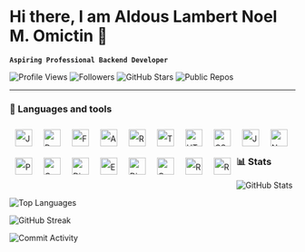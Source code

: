 # Hi there, I am Aldous Lambert Noel M. Omictin 👋

**`Aspiring Professional Backend Developer`**

![Profile Views](https://shields.io/badge/dynamic/json?url=https://api.github.com/users/AL-Dos&label=Profile%20Views&query=$.public_repos&color=green)
![Followers](https://img.shields.io/github/followers/AL-Dos?label=Followers&style=social)
![GitHub Stars](https://img.shields.io/github/stars/AL-Dos?style=social)
![Public Repos](https://img.shields.io/badge/dynamic/json?color=blue&label=Public%20Repos&query=public_repos&url=https://api.github.com/users/AL-Dos)

---

### 🧰 Languages and tools


<div style="line-height: 30px;">
    <img align="left" alt="Java" width="30px" style="margin:10px; display: inline-block;" src="https://cdn.jsdelivr.net/gh/devicons/devicon/icons/java/java-original.svg"/>
    <img align="left" alt="Dart" width="30px" style="margin:10px; display: inline-block;" src="https://cdn.jsdelivr.net/gh/devicons/devicon@latest/icons/dart/dart-original.svg" />
    <img align="left" alt="Flutter" width="30px" style="margin:10px; display: inline-block;" src="https://cdn.jsdelivr.net/gh/devicons/devicon@latest/icons/flutter/flutter-original.svg" />
    <img align="left" alt="AndroidStudio" width="30px" style="margin:10px; display: inline-block;" src="https://cdn.jsdelivr.net/gh/devicons/devicon@latest/icons/androidstudio/androidstudio-original.svg" />
    <img align="left" alt="React" width="30px" style="margin:10px; display: inline-block;" src="https://cdn.jsdelivr.net/gh/devicons/devicon@latest/icons/react/react-original.svg" />
    <img align="left" alt="TailwindCss" width="30px" style="margin:10px; display: inline-block;" src="https://cdn.jsdelivr.net/gh/devicons/devicon@latest/icons/tailwindcss/tailwindcss-original.svg" />
    <img align="left" alt="HTML" width="30px" style="margin:10px; display: inline-block;" src="https://cdn.jsdelivr.net/gh/devicons/devicon/icons/html5/html5-plain.svg" />
    <img align="left" alt="CSS" width="30px" style="margin:10px; display: inline-block;" src="https://cdn.jsdelivr.net/gh/devicons/devicon/icons/css3/css3-plain.svg" />
    <img align="left" alt="JavaScript" width="30px" style="margin:10px; display: inline-block;" src="https://cdn.jsdelivr.net/gh/devicons/devicon/icons/javascript/javascript-plain.svg" />
    <img align="left" alt="NodeJS" width="30px" style="margin:10px; display: inline-block;" src="https://cdn.jsdelivr.net/gh/devicons/devicon/icons/nodejs/nodejs-original.svg" />
    <img align="left" alt="Python" width="30px" style="margin:10px; display: inline-block;" src="https://cdn.jsdelivr.net/gh/devicons/devicon/icons/python/python-plain.svg" />
    <img align="left" alt="C++" width="30px" style="margin:10px; display: inline-block;" src="https://cdn.jsdelivr.net/gh/devicons/devicon@latest/icons/cplusplus/cplusplus-original.svg" />
    <img align="left" alt="Django" width="30px" style="margin:10px; display: inline-block;" src="https://cdn.jsdelivr.net/gh/devicons/devicon@latest/icons/django/django-plain.svg" />
    <img align="left" alt="ExpressJS" width="30px" style="margin:10px; display: inline-block;" src="https://cdn.jsdelivr.net/gh/devicons/devicon@latest/icons/express/express-original.svg" />
    <img align="left" alt="DjanroRest" width="30px" style="margin:10px; display: inline-block;" src="https://cdn.jsdelivr.net/gh/devicons/devicon@latest/icons/djangorest/djangorest-original.svg" />
</div>

<div style="line-height: 30px;">
    <img align="left" alt="Quasar" width="30px" style="margin:10px; display: inline-block;" src="https://cdn.jsdelivr.net/gh/devicons/devicon@latest/icons/quasar/quasar-original.svg" />
    <img align="left" alt="Ruby" width="30px" style="margin:10px; display: inline-block;" src="https://cdn.jsdelivr.net/gh/devicons/devicon@latest/icons/ruby/ruby-original.svg" />
    <img align="left" alt="Rails" width="30px" style="margin:10px; display: inline-block;" src="https://cdn.jsdelivr.net/gh/devicons/devicon@latest/icons/rails/rails-original-wordmark.svg" />
</div>
<br/>

#

### 📊 Stats

![GitHub Stats](https://github-readme-stats.vercel.app/api?username=AL-Dos&show_icons=true&theme=radical)
<br/>

![Top Languages](https://github-readme-stats.vercel.app/api/top-langs/?username=AL-Dos&layout=compact&theme=radical)
<br/>

![GitHub Streak](https://github-readme-streak-stats.herokuapp.com/?user=AL-Dos&theme=highcontrast)
<br/>

![Commit Activity](https://github-readme-stats.vercel.app/api?username=AL-Dos&show_icons=true&count_private=true&theme=radical)


<!--
**AL-Dos/AL-Dos** is a ✨ _special_ ✨ repository because its `README.md` (this file) appears on your GitHub profile.

Here are some ideas to get you started:

- 🔭 I’m currently working on ...
- 🌱 I’m currently learning ...
- 👯 I’m looking to collaborate on ...
- 🤔 I’m looking for help with ...
- 💬 Ask me about ...
- 📫 How to reach me: ...
- 😄 Pronouns: ...
- ⚡ Fun fact: ...
-->
